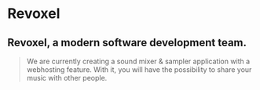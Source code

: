 # Revoxel
<h2>Revoxel, a modern software development team.</h2>

> We are currently creating a sound mixer & sampler application with a webhosting feature. With it, you will have the possibility to share your music with other people.
